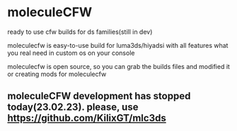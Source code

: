 # moleculeCFW
ready to use cfw builds for ds families(still in dev)

moleculecfw is easy-to-use build for luma3ds/hiyadsi with all features what you real need in custom os on your console

moleculecfw is open source, so you can grab the builds files and modified it or creating mods for moleculecfw

## moleculeCFW development has stopped today(23.02.23). please, use https://github.com/KilixGT/mlc3ds
